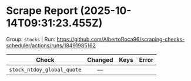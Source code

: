 # Scrape Report (2025-10-14T09:31:23.455Z)

Group: `stocks`  |  Run: https://github.com/AlbertoRoca96/scraping-checks-scheduler/actions/runs/18491985162

| Check | Changed | Keys | Error |
|---|:---:|:--|:--|
| `stock_ntdoy_global_quote` | — |  |  |
